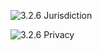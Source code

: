 ![3.2.6 Jurisdiction](https://github.com/alvarovitta/Workload/blob/master/images/3.2.6%20Jurisdiction.emf)

![3.2.6 Privacy](https://github.com/alvarovitta/Workload/blob/master/images/3.2.6%20Privacy.emf
)
